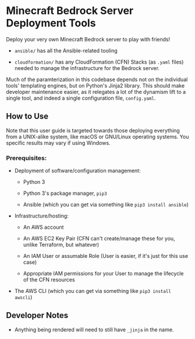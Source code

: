 Minecraft Bedrock Server Deployment Tools
=========================================

Deploy your very own Minecraft Bedrock server to play with friends!

- `ansible/` has all the Ansible-related tooling

- `cloudformation/` has any CloudFormation (CFN) Stacks (as `.yaml` files)
  needed to manage the infrastructure for the Bedrock server.

Much of the paramterization in this codebase depends not on the individual
tools' templating engines, but on Python's Jinja2 library. This should make
developer maintenance easier, as it relegates a lot of the dynamism lift to a
single tool, and indeed a single configuration file, `config.yaml`.

How to Use
----------

Note that this user guide is targeted towards those deploying everything from a
UNIX-alike system, like macOS or GNU/Linux operating systems. You specific
results may vary if using Windows.

### Prerequisites:

- Deployment of software/configuration management:

  - Python 3

  - Python 3's package manager, `pip3`

  - Ansible (which you can get via something like `pip3 install ansible`)

- Infrastructure/hosting:

  - An AWS account

  - An AWS EC2 Key Pair (CFN can't create/manage these for you, unlike
    Terraform, but whatever)

  - An IAM User or assumable Role (User is easier, if it's just for this use
    case)

  - Appropriate IAM permissions for your User to manage the lifecycle of the CFN
    resources

- The AWS CLI (which you can get via something like `pip3 install awscli`)

Developer Notes
---------------

- Anything being rendered will need to still have `_jinja` in the name.
